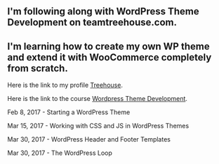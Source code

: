 ## I'm following along with WordPress Theme Development on teamtreehouse.com.

## I'm learning how to create my own WP theme and extend it with WooCommerce completely from scratch.

Here is the link to my profile [Treehouse](https://teamtreehouse.com/khambley).

Here is the link to the course [Wordpress Theme Development](https://teamtreehouse.com/library/wordpress-theme-development).

Feb 8, 2017 - Starting a WordPress Theme

Mar 15, 2017 - Working with CSS and JS in WordPress Themes

Mar 30, 2017 - WordPress Header and Footer Templates

Mar 30, 2017 - The WordPress Loop

